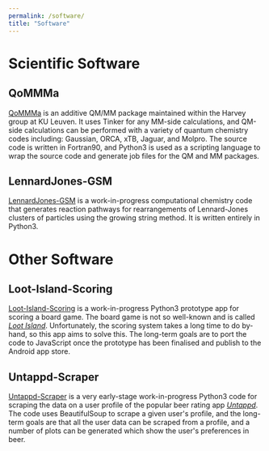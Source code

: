 ```yaml
---
permalink: /software/
title: "Software"
---
```


# Scientific Software

## QoMMMa

[QoMMMa](https://github.com/NeilMcFarlane-gh/QoMMMa) is an additive QM/MM package maintained within the Harvey group at KU Leuven. It uses Tinker for any MM-side calculations, and QM-side calculations can be performed with a variety of quantum chemistry codes including: Gaussian, ORCA, xTB, Jaguar, and Molpro. The source code is written in Fortran90, and Python3 is used as a scripting language to wrap the source code and generate job files for the QM and MM packages.

## LennardJones-GSM
[LennardJones-GSM](https://github.com/NeilMcFarlane-gh/LennardJones-GSM) is a work-in-progress computational chemistry code that generates reaction pathways for rearrangements of Lennard-Jones clusters of particles using the growing string method. It is written entirely in Python3.

# Other Software

## Loot-Island-Scoring
[Loot-Island-Scoring](https://github.com/NeilMcFarlane-gh/Loot-Island-Scoring) is a work-in-progress Python3 prototype app for scoring a board game. The board game is not so well-known and is called [*Loot Island*](https://boardgamegeek.com/boardgame/235512/loot-island). Unfortunately, the scoring system takes a long time to do by-hand, so this app aims to solve this. The long-term goals are to port the code to JavaScript once the prototype has been finalised and publish to the Android app store.

## Untappd-Scraper
[Untappd-Scraper](https://github.com/NeilMcFarlane-gh/Untappd-Scraper) is a very early-stage work-in-progress Python3 code for scraping the data on a user profile of the popular beer rating app [*Untappd*](https://untappd.com/). The code uses BeautifulSoup to scrape a given user's profile, and the long-term goals are that all the user data can be scraped from a profile, and a number of plots can be generated which show the user's preferences in beer.
